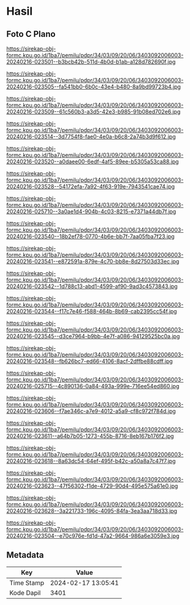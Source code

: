 # Hasil

## Foto C Plano

https://sirekap-obj-formc.kpu.go.id/1ba7/pemilu/pdpr/34/03/09/20/06/3403092006003-20240216-023501--b3bcb42b-511d-4b0d-b1ab-a128d782690f.jpg

https://sirekap-obj-formc.kpu.go.id/1ba7/pemilu/pdpr/34/03/09/20/06/3403092006003-20240216-023505--fa541bb0-6b0c-43e4-b480-8a9bd99723b4.jpg

https://sirekap-obj-formc.kpu.go.id/1ba7/pemilu/pdpr/34/03/09/20/06/3403092006003-20240216-023509--61c560b3-a3d5-42e3-b985-91b08ed702e6.jpg

https://sirekap-obj-formc.kpu.go.id/1ba7/pemilu/pdpr/34/03/09/20/06/3403092006003-20240216-023514--3d7754f8-fae0-4e0a-b6c8-2a74b3d9f612.jpg

https://sirekap-obj-formc.kpu.go.id/1ba7/pemilu/pdpr/34/03/09/20/06/3403092006003-20240216-023520--a0daee00-6edf-4af5-89ee-b5305a53ca88.jpg

https://sirekap-obj-formc.kpu.go.id/1ba7/pemilu/pdpr/34/03/09/20/06/3403092006003-20240216-023528--54172efa-7a92-4f63-919e-7943541cae74.jpg

https://sirekap-obj-formc.kpu.go.id/1ba7/pemilu/pdpr/34/03/09/20/06/3403092006003-20240216-025710--3a0ae1d4-904b-4c03-8215-e7371a44db7f.jpg

https://sirekap-obj-formc.kpu.go.id/1ba7/pemilu/pdpr/34/03/09/20/06/3403092006003-20240216-023540--18b2ef78-0770-4b6e-bb7f-7aa05fba7f23.jpg

https://sirekap-obj-formc.kpu.go.id/1ba7/pemilu/pdpr/34/03/09/20/06/3403092006003-20240216-023541--e872591a-879e-4c70-bb8e-8d27503d33ec.jpg

https://sirekap-obj-formc.kpu.go.id/1ba7/pemilu/pdpr/34/03/09/20/06/3403092006003-20240216-023542--1d788c13-abd1-4599-af90-9ad3c4573843.jpg

https://sirekap-obj-formc.kpu.go.id/1ba7/pemilu/pdpr/34/03/09/20/06/3403092006003-20240216-023544--f17c7e46-f588-464b-8b69-cab2395cc54f.jpg

https://sirekap-obj-formc.kpu.go.id/1ba7/pemilu/pdpr/34/03/09/20/06/3403092006003-20240216-023545--d3ce7964-b9bb-4e7f-a086-94129525bc0a.jpg

https://sirekap-obj-formc.kpu.go.id/1ba7/pemilu/pdpr/34/03/09/20/06/3403092006003-20240216-023548--fb626bc7-ed66-4106-8acf-2dffbe88cdff.jpg

https://sirekap-obj-formc.kpu.go.id/1ba7/pemilu/pdpr/34/03/09/20/06/3403092006003-20240216-025715--4c890136-0a84-493a-999e-716ee54ed860.jpg

https://sirekap-obj-formc.kpu.go.id/1ba7/pemilu/pdpr/34/03/09/20/06/3403092006003-20240216-023606--f7ae346c-a7e9-4012-a5a9-cf8c972f784d.jpg

https://sirekap-obj-formc.kpu.go.id/1ba7/pemilu/pdpr/34/03/09/20/06/3403092006003-20240216-023611--a64b7b05-1273-455b-8716-8eb167b176f2.jpg

https://sirekap-obj-formc.kpu.go.id/1ba7/pemilu/pdpr/34/03/09/20/06/3403092006003-20240216-023618--8a63dc54-64ef-495f-b42c-a50a8a7c47f7.jpg

https://sirekap-obj-formc.kpu.go.id/1ba7/pemilu/pdpr/34/03/09/20/06/3403092006003-20240216-023623--47f56302-f1de-4729-90d4-495e575a61e0.jpg

https://sirekap-obj-formc.kpu.go.id/1ba7/pemilu/pdpr/34/03/09/20/06/3403092006003-20240216-023628--3a221733-196c-4095-84fa-3ea3aa718d33.jpg

https://sirekap-obj-formc.kpu.go.id/1ba7/pemilu/pdpr/34/03/09/20/06/3403092006003-20240216-023504--e70c976e-fd1d-47a2-9664-986a6e3059e3.jpg


## Metadata

| Key        | Value               |
| ---------- | ------------------- |
| Time Stamp | 2024-02-17 13:05:41 |
| Kode Dapil | 3401                |



